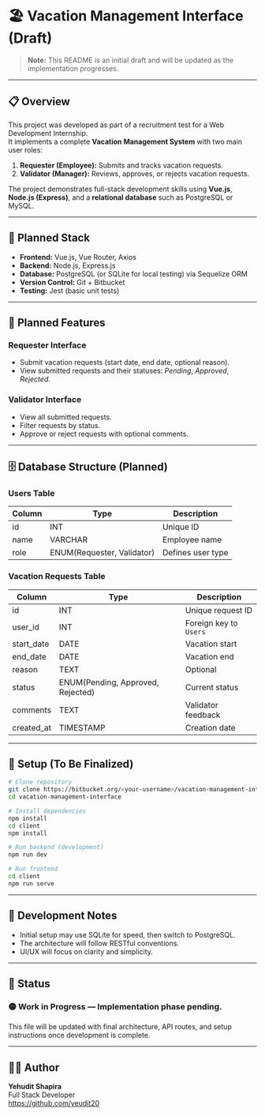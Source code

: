 # 🏖 Vacation Management Interface (Draft)

> **Note:** This README is an initial draft and will be updated as the implementation progresses.

---

## 📋 Overview

This project was developed as part of a recruitment test for a Web Development Internship.  
It implements a complete **Vacation Management System** with two main user roles:

1. **Requester (Employee):** Submits and tracks vacation requests.  
2. **Validator (Manager):** Reviews, approves, or rejects vacation requests.

The project demonstrates full-stack development skills using **Vue.js**, **Node.js (Express)**, and a **relational database** such as PostgreSQL or MySQL.

---

## 🚀 Planned Stack

- **Frontend:** Vue.js, Vue Router, Axios  
- **Backend:** Node.js, Express.js  
- **Database:** PostgreSQL (or SQLite for local testing) via Sequelize ORM  
- **Version Control:** Git + Bitbucket  
- **Testing:** Jest (basic unit tests)

---

## 🧩 Planned Features

### Requester Interface
- Submit vacation requests (start date, end date, optional reason).  
- View submitted requests and their statuses: *Pending*, *Approved*, *Rejected*.

### Validator Interface
- View all submitted requests.  
- Filter requests by status.  
- Approve or reject requests with optional comments.

---

## 🗄️ Database Structure (Planned)

### **Users Table**
| Column | Type | Description |
|--------|------|-------------|
| id | INT | Unique ID |
| name | VARCHAR | Employee name |
| role | ENUM(Requester, Validator) | Defines user type |

### **Vacation Requests Table**
| Column | Type | Description |
|--------|------|-------------|
| id | INT | Unique request ID |
| user_id | INT | Foreign key to `Users` |
| start_date | DATE | Vacation start |
| end_date | DATE | Vacation end |
| reason | TEXT | Optional |
| status | ENUM(Pending, Approved, Rejected) | Current status |
| comments | TEXT | Validator feedback |
| created_at | TIMESTAMP | Creation date |

---

## 🚀 Setup (To Be Finalized)

```bash
# Clone repository
git clone https://bitbucket.org/<your-username>/vacation-management-interface.git
cd vacation-management-interface

# Install dependencies
npm install
cd client
npm install

# Run backend (development)
npm run dev

# Run frontend
cd client
npm run serve
```

---

## 🧠 Development Notes

- Initial setup may use SQLite for speed, then switch to PostgreSQL.
- The architecture will follow RESTful conventions.
- UI/UX will focus on clarity and simplicity.

---

## 🧾 Status

### **🟡 Work in Progress** — Implementation phase pending.
This file will be updated with final architecture, API routes, and setup instructions once development is complete.

---

## 👩‍💻 Author

**Yehudit Shapira**  
Full Stack Developer  
https://github.com/yeudit20
